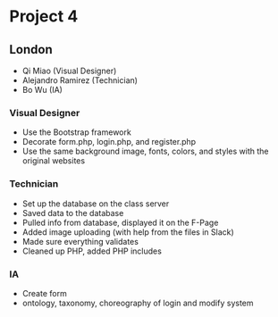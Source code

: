 # Project 4

## London

- Qi Miao (Visual Designer)
- Alejandro Ramirez (Technician)
- Bo Wu (IA)

### Visual Designer
- Use the Bootstrap framework
- Decorate form.php, login.php, and register.php
- Use the same background image, fonts, colors, and styles with the original websites

### Technician
- Set up the database on the class server
- Saved data to the database
- Pulled info from database, displayed it on the F-Page
- Added image uploading (with help from the files in Slack)
- Made sure everything validates
- Cleaned up PHP, added PHP includes

### IA
- Create form
- ontology, taxonomy, choreography of login and modify system
